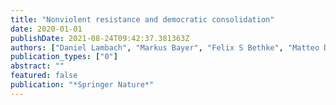 ```yaml
---
title: "Nonviolent resistance and democratic consolidation"
date: 2020-01-01
publishDate: 2021-08-24T09:42:37.381363Z
authors: ["Daniel Lambach", "Markus Bayer", "Felix S Bethke", "Matteo Dressler", "Véronique Dudouet"]
publication_types: ["0"]
abstract: ""
featured: false
publication: "*Springer Nature*"
---
```



